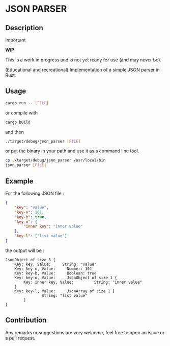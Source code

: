 # JSON PARSER

## Description

> [!IMPORTANT]  
> **WIP**
>
> This is a work in progress and is not yet ready for use (and may never be).

(Educational and recreational) Implementation of a simple JSON parser in Rust.

## Usage

```bash
cargo run -- [FILE]
```

or compile with

```bash
cargo build
```

and then

```bash
./target/debug/json_parser [FILE]
```

or put the binary in your path and use it as a command line tool.

```bash
cp ./target/debug/json_parser /usr/local/bin
json_parser [FILE]
```

## Example

For the following JSON file : 

```json
{
    "key": "value",
    "key-n": 101,
    "key-b": true,
    "key-o": {
        "inner key": "inner value"
    },
    "key-l": ["list value"]
}
```

the output will be :

```
JsonObject of size 5 {
    Key: key, Value:     String: "value"
    Key: key-n, Value:     Number: 101
    Key: key-b, Value:     Boolean: true
    Key: key-o, Value:     JsonObject of size 1 {
        Key: inner key, Value:         String: "inner value"
    }
    Key: key-l, Value:     JsonArray of size 1 [
                String: "list value"
        ]
}
```

## Contribution

Any remarks or suggestions are very welcome, feel free to open an issue or a pull request.